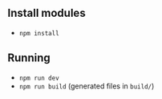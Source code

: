 ## Install modules
- `npm install`

## Running
- `npm run dev`
- `npm run build` (generated files in `build/`)
